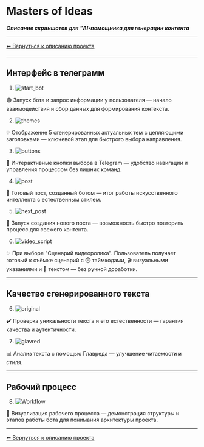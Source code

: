 # Masters of Ideas
***Описание скриншотов для "AI-помощника для генерации контента***

--- 

[⬅️ Вернуться к описанию проекта](../README.md)

---

## Интерфейс в телеграмм

1. ![start_bot](start_bot.jpg) 

🟢 Запуск бота и запрос информации у пользователя — начало взаимодействия и сбор данных для формирования контекста.

2. ![themes](themes.jpg) 

💡 Отображение 5 сгенерированных актуальных тем с цепляющими заголовками — ключевой этап для быстрого выбора направления.

3. ![buttons](buttons.jpg) 

🔘 Интерактивные кнопки выбора в Telegram — удобство навигации и управления процессом без лишних команд.

4. ![post](post.jpg) 

📄 Готовый пост, созданный ботом — итог работы искусственного интеллекта с естественным стилем.

5. ![next_post](next_post.jpg) 

🔄 Запуск создания нового поста — возможность быстро повторить процесс для свежего контента.

6. ![video_script](video_script.jpg)

✨ При выборе "Сценарий видеоролика". Пользователь получает готовый к съёмке сценарий с ⏱️ таймкодами, 🎬 визуальными указаниями и 📝 текстом — без ручной доработки.

--- 

## Качество сгенерированного текста

6. ![original](original.jpg) 

✔️ Проверка уникальности текста и его естественности — гарантия качества и аутентичности.

7. ![glavred](glavred.jpg) 

📊 Анализ текста с помощью Главреда — улучшение читаемости и стиля.

--- 

## Рабочий процесс

8. ![Workflow](Workflow.jpg) 

🔄 Визуализация рабочего процесса — демонстрация структуры и этапов работы бота для понимания архитектуры проекта.

--- 

[⬅️ Вернуться к описанию проекта](../README.md)
